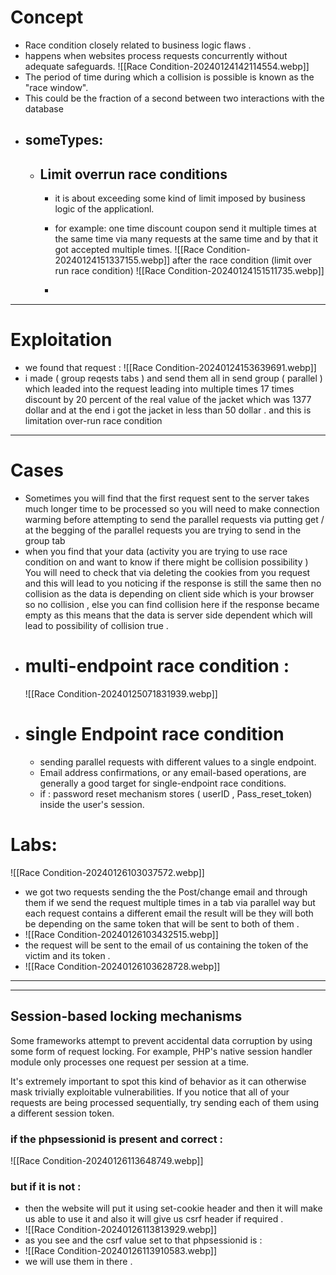 # Concept
- Race condition closely related to business logic flaws .
- happens when websites process requests concurrently without adequate safeguards. 
![[Race Condition-20240124142114554.webp]]
- The period of time during which a collision is possible is known as the "race window".
- This could be the fraction of a second between two interactions with the database
- ## someTypes:
	- ## Limit overrun race conditions
		- it is about exceeding some kind of limit imposed by business logic of the applicationl.
		- for example: one time discount coupon send it multiple times at the same time  via  many requests at the same time  and by that it got accepted multiple times. 
		 ![[Race Condition-20240124151337155.webp]]
		 after the race condition  (limit over run  race condition)
		 ![[Race Condition-20240124151511735.webp]]

		- 
---
# Exploitation
- we found that  request :
![[Race Condition-20240124153639691.webp]]
-  i made  ( group reqests tabs ) and send them all in send group ( parallel ) which leaded into  the request  leading into multiple times 17 times discount by 20 percent of the real value of the jacket which was 1377 dollar and at the end i got the jacket in less than 50 dollar . and this is limitation over-run race condition 

---
# Cases
- Sometimes you will find that the first request sent to the server takes much longer time to be processed so  you will need to make connection warming before attempting to send the  parallel requests  via  putting get / at the begging of the parallel requests you are trying to send in the group tab 
- when you find that your data (activity you are trying to use race condition on and want to know if there might be collision possibility ) You will need to check that via deleting the cookies from you request and this will lead to you noticing if the response is still the same then no collision as the data is depending on client side which is your browser so no collision , else you can find collision here if the response became empty as this means that the data is server side dependent which will lead to possibility of collision  true .
- # multi-endpoint race condition : 
	![[Race Condition-20240125071831939.webp]]
- # single Endpoint race condition 
	- sending parallel requests with different values to a single endpoint. 
	- Email address confirmations, or any email-based operations, are generally a good target for single-endpoint race conditions.
	- if : password reset mechanism  stores ( userID , Pass_reset_token) inside the user's session.
# Labs:
![[Race Condition-20240126103037572.webp]]
- we got two requests sending the  the Post/change email   and through them if we send the request multiple times in a tab via parallel way but each request contains a different email the  result will be  they will both be depending on the same token that will be sent to both of them .
- ![[Race Condition-20240126103432515.webp]]
- the request will be sent to the email of us  containing the token of the victim and its token .
- ![[Race Condition-20240126103628728.webp]]
---
---
## Session-based locking mechanisms

Some frameworks attempt to prevent accidental data corruption by using some form of request locking. For example, PHP's native session handler module only processes one request per session at a time.

It's extremely important to spot this kind of behavior as it can otherwise mask trivially exploitable vulnerabilities. If you notice that all of your requests are being processed sequentially, try sending each of them using a different session token.

### if the phpsessionid  is present and correct : 
![[Race Condition-20240126113648749.webp]]
### but if it is not : 
- then the website will put it using   set-cookie  header and then it will make us  able to use it and also it will give us csrf header if required . 
- ![[Race Condition-20240126113813929.webp]]
- as you see  and the csrf value set to that phpsessionid is  : 
- ![[Race Condition-20240126113910583.webp]]
- we will use them in there .